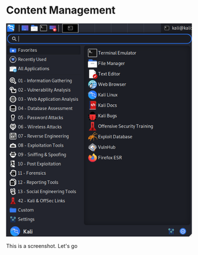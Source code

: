 # Content Management

![image-20211021163321674](image-20211021163321674.png)

This is a screenshot. Let's go
